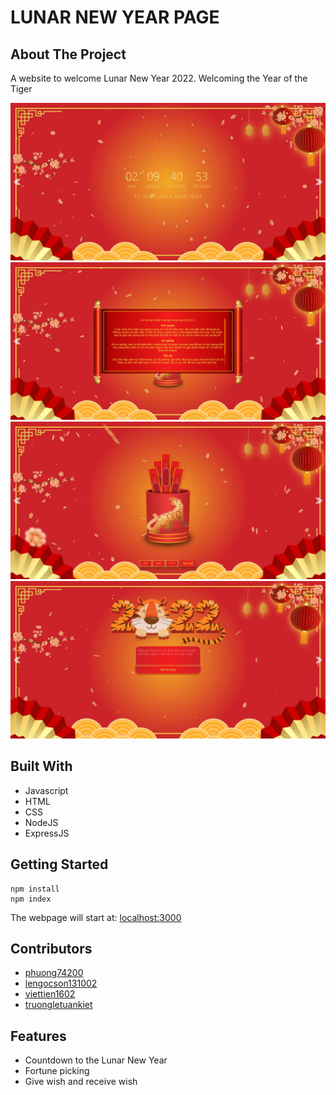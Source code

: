 <h1>LUNAR NEW YEAR PAGE</h1>
<h2>About The Project</h2>
<p>
    A website to welcome Lunar New Year 2022. Welcoming the Year of the Tiger
</p>
<img src=".github/countdown.jpeg" alt="countdown"/>
<img src=".github/fortune_2.jpeg" alt="fortune"/>
<img src=".github/fortune.jpeg" alt="fortune"/>
<img src=".github/wish.jpeg" alt="wish"/>
<h2>Built With</h2>
<ul>
    <li>Javascript</li>
    <li>HTML</li>
    <li>CSS</li>
    <li>NodeJS</li>
    <li>ExpressJS</li>
</ul>
<h2>Getting Started</h2>
<pre><code>npm install
npm index
</code></pre>
<p>
    The webpage will start at: <a href="http://localhost:3000/">localhost:3000</a>
</p>
<h2>Contributors</h2>
<ul>
    <li><a href="https://github.com/phuong74200">phuong74200</a></li>
    <li><a href="https://github.com/lengocson131002">lengocson131002</a></li>
    <li><a href="https://github.com/viettien1602">viettien1602</a></li>
    <li><a href="https://github.com/zhangliejunjie">truongletuankiet</a></li>
</ul>
<h2>Features</h2>
<ul>
    <li>Countdown to the Lunar New Year</li>
    <li>Fortune picking</li>
    <li>Give wish and receive wish</li>
</ul>